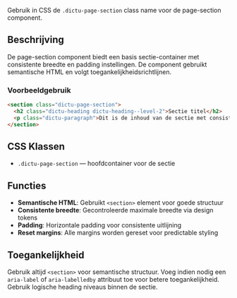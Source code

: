 Gebruik in CSS de `.dictu-page-section` class name voor de page-section component.

## Beschrijving
De page-section component biedt een basis sectie-container met consistente breedte en padding instellingen. De component gebruikt semantische HTML en volgt toegankelijkheidsrichtlijnen.

### Voorbeeldgebruik
```html
<section class="dictu-page-section">
  <h2 class="dictu-heading dictu-heading--level-2">Sectie titel</h2>
  <p class="dictu-paragraph">Dit is de inhoud van de sectie met consistente styling en spacing.</p>
</section>
```

## CSS Klassen
- `.dictu-page-section` — hoofdcontainer voor de sectie

## Functies
- **Semantische HTML**: Gebruikt `<section>` element voor goede structuur
- **Consistente breedte**: Gecontroleerde maximale breedte via design tokens
- **Padding**: Horizontale padding voor consistente uitlijning
- **Reset margins**: Alle margins worden gereset voor predictable styling

## Toegankelijkheid
Gebruik altijd `<section>` voor semantische structuur. Voeg indien nodig een `aria-label` of `aria-labelledby` attribuut toe voor betere toegankelijkheid. Gebruik logische heading niveaus binnen de sectie.
